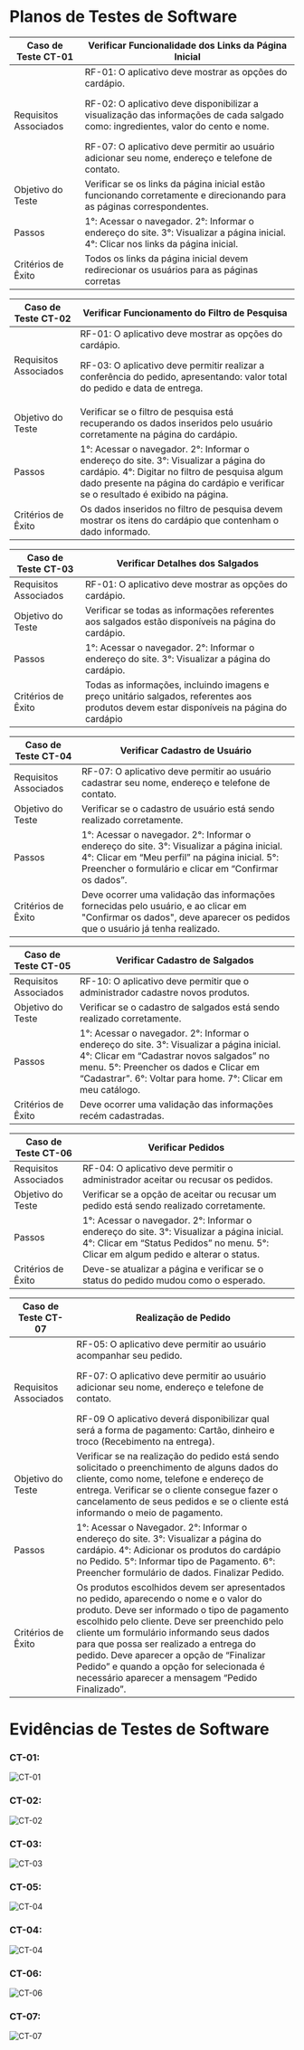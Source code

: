 # Planos de Testes de Software

| Caso de Teste CT-01   | Verificar Funcionalidade dos Links da Página Inicial                                                                                                                                                                                                                                              |
| --------------------- | ------------------------------------------------------------------------------------------------------------------------------------------------------------------------------------------------------------------------------------------------------------------------------------------------- |
| Requisitos Associados | RF-01: O aplicativo deve mostrar as opções do cardápio. <p>RF-02: O aplicativo deve disponibilizar a visualização das informações de cada salgado como: ingredientes, valor do cento e nome.</p> RF-07: O aplicativo deve permitir ao usuário adicionar seu nome, endereço e telefone de contato. |
| Objetivo do Teste     | Verificar se os links da página inicial estão funcionando corretamente e direcionando para as páginas correspondentes.                                                                                                                                                                            |
| Passos                | 1°: Acessar o navegador. 2°: Informar o endereço do site. 3°: Visualizar a página inicial. 4°: Clicar nos links da página inicial.                                                                                                                                                                |
| Critérios de Êxito    | Todos os links da página inicial devem redirecionar os usuários para as páginas corretas                                                                                                                                                                                                          |

| Caso de Teste CT-02   | Verificar Funcionamento do Filtro de Pesquisa                                                                                                                                                                              |
| --------------------- | -------------------------------------------------------------------------------------------------------------------------------------------------------------------------------------------------------------------------- |
| Requisitos Associados | RF-01: O aplicativo deve mostrar as opções do cardápio. <p>RF-03: O aplicativo deve permitir realizar a conferência do pedido, apresentando: valor total do pedido e data de entrega. </p>                                 |
| Objetivo do Teste     | Verificar se o filtro de pesquisa está recuperando os dados inseridos pelo usuário corretamente na página do cardápio.                                                                                                     |
| Passos                | 1°: Acessar o navegador. 2°: Informar o endereço do site. 3°: Visualizar a página do cardápio. 4°: Digitar no filtro de pesquisa algum dado presente na página do cardápio e verificar se o resultado é exibido na página. |
| Critérios de Êxito    | Os dados inseridos no filtro de pesquisa devem mostrar os itens do cardápio que contenham o dado informado.                                                                                                                |

| Caso de Teste CT-03   | Verificar Detalhes dos Salgados                                                                                                          |
| --------------------- | ---------------------------------------------------------------------------------------------------------------------------------------- |
| Requisitos Associados | RF-01: O aplicativo deve mostrar as opções do cardápio.                                                                                  |
| Objetivo do Teste     | Verificar se todas as informações referentes aos salgados estão disponíveis na página do cardápio.                                       |
| Passos                | 1°: Acessar o navegador. 2°: Informar o endereço do site. 3°: Visualizar a página do cardápio.                                           |
| Critérios de Êxito    | Todas as informações, incluindo imagens e preço unitário salgados, referentes aos produtos devem estar disponíveis na página do cardápio |

| Caso de Teste CT-04   | Verificar Cadastro de Usuário                                                                                                                                                                         |
| --------------------- | ----------------------------------------------------------------------------------------------------------------------------------------------------------------------------------------------------- |
| Requisitos Associados | RF-07: O aplicativo deve permitir ao usuário cadastrar seu nome, endereço e telefone de contato.                                                                                                      |
| Objetivo do Teste     | Verificar se o cadastro de usuário está sendo realizado corretamente.                                                                                                                                 |
| Passos                | 1°: Acessar o navegador. 2°: Informar o endereço do site. 3°: Visualizar a página inicial. 4°: Clicar em “Meu perfil” na página inicial. 5°: Preencher o formulário e clicar em “Confirmar os dados”. |
| Critérios de Êxito    | Deve ocorrer uma validação das informações fornecidas pelo usuário, e ao clicar em "Confirmar os dados", deve aparecer os pedidos que o usuário já tenha realizado.                                   |

| Caso de Teste CT-05   | Verificar Cadastro de Salgados                                                                                                                                                                                                                 |
| --------------------- | ---------------------------------------------------------------------------------------------------------------------------------------------------------------------------------------------------------------------------------------------- |
| Requisitos Associados | RF-10: O aplicativo deve permitir que o administrador cadastre novos produtos.                                                                                                                                                                 |
| Objetivo do Teste     | Verificar se o cadastro de salgados está sendo realizado corretamente.                                                                                                                                                                         |
| Passos                | 1°: Acessar o navegador. 2°: Informar o endereço do site. 3°: Visualizar a página inicial. 4°: Clicar em “Cadastrar novos salgados” no menu. 5°: Preencher os dados e Clicar em “Cadastrar”. 6°: Voltar para home. 7°: Clicar em meu catálogo. |
| Critérios de Êxito    | Deve ocorrer uma validação das informações recém cadastradas.                                                                                                                                                                                  |

| Caso de Teste CT-06   | Verificar Pedidos                                                                                                                                                                 |
| --------------------- | --------------------------------------------------------------------------------------------------------------------------------------------------------------------------------- |
| Requisitos Associados | RF-04: O aplicativo deve permitir o administrador aceitar ou recusar os pedidos.                                                                                                  |
| Objetivo do Teste     | Verificar se a opção de aceitar ou recusar um pedido está sendo realizado corretamente.                                                                                           |
| Passos                | 1°: Acessar o navegador. 2°: Informar o endereço do site. 3°: Visualizar a página inicial. 4°: Clicar em “Status Pedidos” no menu. 5°: Clicar em algum pedido e alterar o status. |
| Critérios de Êxito    | Deve-se atualizar a página e verificar se o status do pedido mudou como o esperado.                                                                                               |

| Caso de Teste CT-07   | Realização de Pedido                                                                                                                                                                                                                                                                                                                                                                                                      |
| --------------------- | ------------------------------------------------------------------------------------------------------------------------------------------------------------------------------------------------------------------------------------------------------------------------------------------------------------------------------------------------------------------------------------------------------------------------- |
| Requisitos Associados | RF-05: O aplicativo deve permitir ao usuário acompanhar seu pedido. <p>RF-07: O aplicativo deve permitir ao usuário adicionar seu nome, endereço e telefone de contato.</p> RF-09 O aplicativo deverá disponibilizar qual será a forma de pagamento: Cartão, dinheiro e troco (Recebimento na entrega).                                                                                                                   |
| Objetivo do Teste     | Verificar se na realização do pedido está sendo solicitado o preenchimento de alguns dados do cliente, como nome, telefone e endereço de entrega. Verificar se o cliente consegue fazer o cancelamento de seus pedidos e se o cliente está informando o meio de pagamento.                                                                                                                                                |
| Passos                | 1°: Acessar o Navegador. 2°: Informar o endereço do site. 3°: Visualizar a página do cardápio. 4°: Adicionar os produtos do cardápio no Pedido. 5°: Informar tipo de Pagamento. 6°: Preencher formulário de dados. Finalizar Pedido.                                                                                                                                                                                      |
| Critérios de Êxito    | Os produtos escolhidos devem ser apresentados no pedido, aparecendo o nome e o valor do produto. Deve ser informado o tipo de pagamento escolhido pelo cliente. Deve ser preenchido pelo cliente um formulário informando seus dados para que possa ser realizado a entrega do pedido. Deve aparecer a opção de “Finalizar Pedido” e quando a opção for selecionada é necessário aparecer a mensagem “Pedido Finalizado”. |

# Evidências de Testes de Software

### CT-01:

![CT-01](img/CT-01.gif)

### CT-02:

![CT-02](img/CT-02.gif)

### CT-03:

![CT-03](img/CT-03.png)

### CT-05:

![CT-04](img/CT-05.png)

### CT-04:

![CT-04](img/CT-04.gif)

### CT-06:

![CT-06](img/CT-06.gif)

### CT-07:

![CT-07](img/CT-07.gif)
